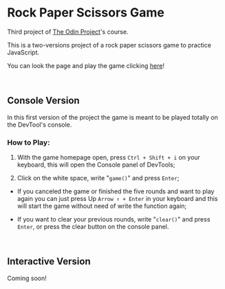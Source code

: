 # Rock Paper Scissors Game
Third project of <a href="https://www.theodinproject.com/about">The Odin Project</a>'s course.

This is a two-versions project of a rock paper scissors game to practice JavaScript.

You can look the page and play the game clicking <a href="https://araujodanield.github.io/odin-rock-paper-scissors/">here</a>!

</br>

## Console Version
 In this first version of the project the game is meant to be  played totally on the DevTool's console.

 ### How to Play:
 1. With the game homepage open, press <code>Ctrl + Shift + i</code> on your keyboard, this will open the Console panel of DevTools;

 2. Click on the white space, write "<code>game()</code>" and press <code>Enter</code>;

  - If you canceled the game or finished the five rounds and want to play again you can just press Up <code>Arrow ↑ + Enter</code> in your keyboard and this will start the game without need of write the function again;

  - If you want to clear your previous rounds, write "<code>clear()</code>" and press <code>Enter</code>, or press the clear button on the console panel.

</br>

## Interactive Version
 Coming soon!
